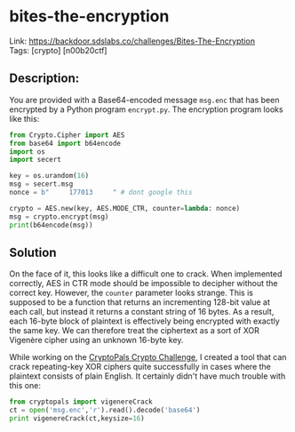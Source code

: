 bites-the-encryption
====================

Link: https://backdoor.sdslabs.co/challenges/Bites-The-Encryption \
Tags: [crypto] [n00b20ctf]

Description:
------------

You are provided with a Base64-encoded message `msg.enc` that has been encrypted by a Python program `encrypt.py`. The encryption program looks like this:

```python
from Crypto.Cipher import AES
from base64 import b64encode
import os
import secert

key = os.urandom(16)
msg = secert.msg
nonce = b"     177013     " # dont google this

crypto = AES.new(key, AES.MODE_CTR, counter=lambda: nonce)
msg = crypto.encrypt(msg)
print(b64encode(msg))
```

Solution
--------

On the face of it, this looks like a difficult one to crack. When implemented correctly, AES in CTR mode should be impossible to decipher without the correct key. However, the `counter` parameter looks strange. This is supposed to be a function that returns an incrementing 128-bit value at each call, but instead it returns a constant string of 16 bytes. As a result, each 16-byte block of plaintext is effectively being encrypted with exactly the same key. We can therefore treat the ciphertext as a sort of XOR Vigenère cipher using an unknown 16-byte key.

While working on the [CryptoPals Crypto Challenge](https://cryptopals.com/), I created a tool that can crack repeating-key XOR ciphers quite successfully in cases where the plaintext consists of plain English. It certainly didn't have much trouble with this one:

```python
from cryptopals import vigenereCrack
ct = open('msg.enc','r').read().decode('base64')
print vigenereCrack(ct,keysize=16)
```
